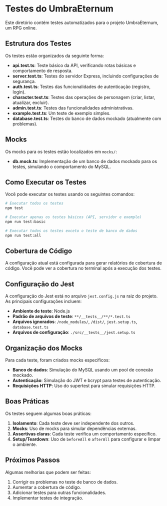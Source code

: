 # Testes do UmbraEternum

Este diretório contém testes automatizados para o projeto UmbraEternum, um RPG online.

## Estrutura dos Testes

Os testes estão organizados da seguinte forma:

- **api.test.ts**: Teste básico da API, verificando rotas básicas e comportamento de resposta.
- **server.test.ts**: Testes do servidor Express, incluindo configurações de segurança.
- **auth.test.ts**: Testes das funcionalidades de autenticação (registro, login).
- **character.test.ts**: Testes das operações de personagem (criar, listar, atualizar, excluir).
- **admin.test.ts**: Testes das funcionalidades administrativas.
- **example.test.ts**: Um teste de exemplo simples.
- **database.test.ts**: Testes do banco de dados mockado (atualmente com problemas).

## Mocks

Os mocks para os testes estão localizados em `mocks/`:

- **db.mock.ts**: Implementação de um banco de dados mockado para os testes, simulando o comportamento do MySQL.

## Como Executar os Testes

Você pode executar os testes usando os seguintes comandos:

```bash
# Executar todos os testes
npm test

# Executar apenas os testes básicos (API, servidor e exemplo)
npm run test:basic

# Executar todos os testes exceto o teste de banco de dados
npm run test:all
```

## Cobertura de Código

A configuração atual está configurada para gerar relatórios de cobertura de código. Você pode ver a cobertura no terminal após a execução dos testes.

## Configuração do Jest

A configuração do Jest está no arquivo `jest.config.js` na raiz do projeto. As principais configurações incluem:

- **Ambiente de teste**: Node.js
- **Padrão de arquivos de teste**: `**/__tests__/**/*.test.ts`
- **Arquivos ignorados**: `/node_modules/`, `/dist/`, `jest.setup.ts`, `database.test.ts`
- **Arquivos de configuração**: `./src/__tests__/jest.setup.ts`

## Organização dos Mocks

Para cada teste, foram criados mocks específicos:

- **Banco de dados**: Simulação do MySQL usando um pool de conexão mockado.
- **Autenticação**: Simulação do JWT e bcrypt para testes de autenticação.
- **Requisições HTTP**: Uso do supertest para simular requisições HTTP.

## Boas Práticas

Os testes seguem algumas boas práticas:

1. **Isolamento**: Cada teste deve ser independente dos outros.
2. **Mocks**: Uso de mocks para simular dependências externas.
3. **Assertivas claras**: Cada teste verifica um comportamento específico.
4. **Setup/Teardown**: Uso de `beforeAll` e `afterAll` para configurar e limpar o ambiente.

## Próximos Passos

Algumas melhorias que podem ser feitas:

1. Corrigir os problemas no teste de banco de dados.
2. Aumentar a cobertura de código.
3. Adicionar testes para outras funcionalidades.
4. Implementar testes de integração. 